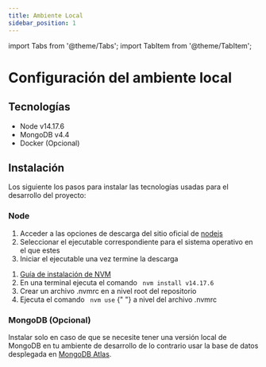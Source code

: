 ```yaml
---
title: Ambiente Local
sidebar_position: 1
---
```


import Tabs from '@theme/Tabs';
import TabItem from '@theme/TabItem';

# Configuración del ambiente local

## Tecnologías

- Node v14.17.6
- MongoDB v4.4
- Docker (Opcional)

## Instalación

Los siguiente los pasos para instalar las tecnologías usadas para el desarrollo del proyecto:

### Node

<Tabs>
  <TabItem value="download" label="Ejecutable" default>
    <ol>
      <li> Acceder a las opciones de descarga del sitio oficial de <a href="https://nodejs.org/download/release/v14.17.6/"> nodejs </a> </li>
      <li> Seleccionar el ejecutable correspondiente para el sistema operativo en el que estes </li>
      <li> Iniciar el ejecutable una vez termine la descarga </li>
    </ol>
  </TabItem>

  <TabItem value="nvm" label="NVM">
     <ol>
      <li> <a href="https://github.com/nvm-sh/nvm#installing-and-updating"> Guía de instalación de NVM </a> </li>
      <li> En una terminal ejecuta el comando <code class="language-bash"> nvm install v14.17.6 </code> </li>
      <li> Crear un archivo .nvmrc en a nivel root del repositorio </li>
      <li> Ejecuta el comando <code class="language-bash"> nvm use</code> {" "} a nivel del archivo .nvmrc </li>
     </ol>
  </TabItem>
</Tabs>

### MongoDB (Opcional)

Instalar solo en caso de que se necesite tener una versión local de MongoDB en tu ambiente de desarrollo de lo contrario usar la base de datos desplegada en <a href="https://www.mongodb.com"> MongoDB Atlas</a>.

<Tabs>
  <TabItem value="download" label="Ejecutable" default>
  </TabItem>

  <TabItem value="docker" label="Docker">
  </TabItem>
</Tabs>
